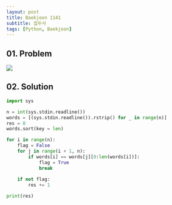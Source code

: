 ```yaml
---
layout: post
title: Baekjoon 1141
subtitle: 접두사
tags: [Python, Baekjoon]
---
```


## 01. Problem

<img src="https://github.com/WoojinJeonkr/WoojinJeonkr.github.io/blob/main/assets/images/post_image/baekjoon/baekjoon_1141.png?raw=true">

## 02. Solution

```Python
import sys

n = int(sys.stdin.readline())
words = [(sys.stdin.readline()).rstrip() for _ in range(n)]
res = 0
words.sort(key = len)

for i in range(n):
    flag = False
    for j in range(i + 1, n):
        if words[i] == words[j][0:len(words[i])]:
            flag = True
            break
    
    if not flag:
        res += 1

print(res)
```

